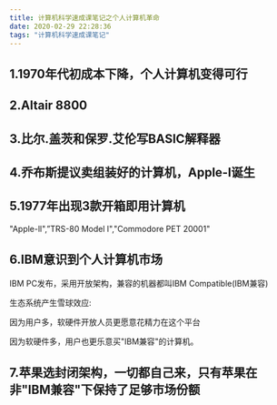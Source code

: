 ```yaml
---
title: 计算机科学速成课笔记之个人计算机革命
date: 2020-02-29 22:28:36
tags: "计算机科学速成课笔记"
---
```


## 1.1970年代初成本下降，个人计算机变得可行
<!--more-->
## 2.Altair 8800

## 3.比尔.盖茨和保罗.艾伦写BASIC解释器

## 4.乔布斯提议卖组装好的计算机，Apple-l诞生

## 5.1977年出现3款开箱即用计算机
"Apple-ll",”TRS-80 Model l","Commodore PET 20001"

## 6.IBM意识到个人计算机市场
IBM PC发布，采用开放架构，兼容的机器都叫IBM Compatible(IBM兼容)

生态系统产生雪球效应:

因为用户多，软硬件开放人员更愿意花精力在这个平台

因为软硬件多，用户也更乐意买"IBM兼容"的计算机。


## 7.苹果选封闭架构，一切都自己来，只有苹果在非"IBM兼容"下保持了足够市场份额